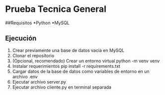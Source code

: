 # Prueba Tecnica General
##Requisitos
*Python
*MySQL

## Ejecución
1. Crear previamente una base de datos vacia en MySQL
2. Clonar el repositorio
3. (Opcional, recomendado) Crear un entorno virtual
   python -m venv venv
4. Instalar requerimientos
   pip install -r requirements.txt
5. Cargar datos de la base de datos como variables de entorno en un archivo .env
6. Ejecutar archivo server.py
7. Ejecutar archivo cliente.py en terminal separada
